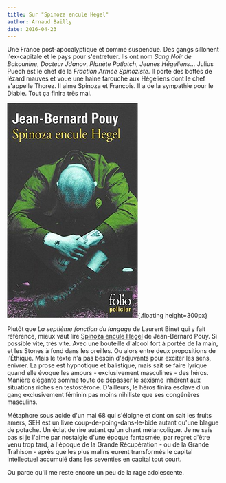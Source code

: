```yaml
---
title: Sur "Spinoza encule Hegel"
author: Arnaud Bailly
date: 2016-04-23
---
```


Une France post-apocalyptique et comme suspendue. Des gangs sillonent l'ex-capitale et le pays pour s'entretuer. Ils ont nom *Sang Noir de Bakounine*, *Docteur Jdanov*, *Planète Potlatch*, *Jeunes Hégeliens*... Julius Puech est le chef de la *Fraction Armée Spinoziste*. Il porte des bottes de lézard mauves et voue une haine farouche aux Hégeliens dont le chef s'appelle Thorez. Il aime Spinoza et François. Il a de la sympathie pour le Diable. Tout ça finira très mal.

![](/images/spinoza-encule-hegel.jpg){.floating height=300px} 

Plutôt que *La septième fonction du langage* de Laurent Binet qui y fait référence, mieux vaut lire [Spinoza encule Hegel](https://fr.wikipedia.org/wiki/Spinoza_encule_Hegel) de Jean-Bernard Pouy. Si possible vite, très vite. Avec une bouteille d'alcool fort à portée de la main, et les Stones à fond dans les oreilles. Ou alors entre deux propositions de l'Éthique. Mais le texte n'a pas besoin d'adjuvants pour exciter les sens, enivrer. La prose est hypnotique et balistique, mais sait se faire lyrique quand elle évoque les amours - exclusivement masculines - des héros. Manière élégante somme toute de dépasser le sexisme inhérent aux situations riches en testostérone. D'ailleurs, le héros finira esclave d'un gang exclusivement féminin pas moins nihiliste que ses congénères masculins.

Métaphore sous acide d'un mai 68 qui s'éloigne et dont on sait les fruits amers, SEH est un livre coup-de-poing-dans-le-bide autant qu'une blague de potache. Un éclat de rire autant qu'un chant mélancolique. Je ne sais pas si je l'aime par nostalgie d'une époque fantasmée, par regret d'être venu trop tard, à l'époque de la Grande Récupération - ou de la Grande Trahison - après que les plus malins eurent transformés le capital intellectuel accumulé dans les seventies en capital tout court.

Ou parce qu'il me reste encore un peu de la rage adolescente.
